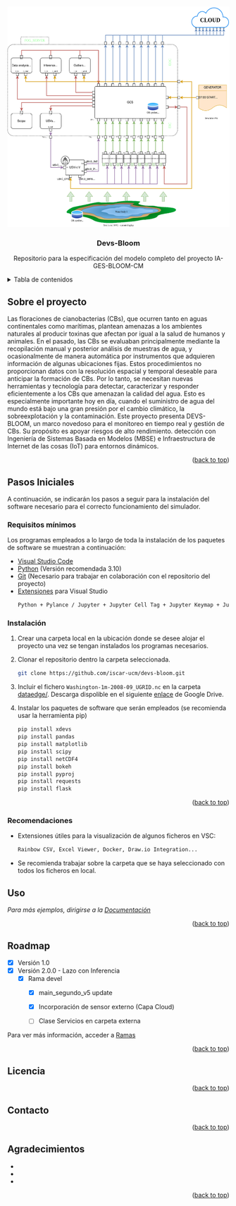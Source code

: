 <a name="readme-top"></a>

<br />
<div align="center">
    <img src="doc/DEVS_BLOOM-DB-SensoresInternos.svg" alt="Logo" width="800" height="500">
  </a>
<h3 align="center">Devs-Bloom</h3>
  <p align="center">
    Repositorio para la especificación del modelo completo del proyecto IA-GES-BLOOM-CM
</div>


<!-- TABLE OF CONTENTS -->
<details>
  <summary>Tabla de contenidos</summary>
  <ol>
    <li>
      <a href="#about-the-project">Sobre el proyecto</a>
    </li>
    <li>
      <a href="#getting-started">Pasos iniciales</a>
      <ul>
        <li><a href="#prerequisites">Requisitos</a></li>
        <li><a href="#installation">Instalación</a></li>
        <li><a href="#recomendations">Recomendaciones</a></li>
      </ul>
    </li>
    <li><a href="#license">Licencia</a></li>
    <li><a href="#license">Contactos</a></li>
    <li><a href="#acknowledgments">Agradecimientos</a></li>
  </ol>
</details>


<!-- ABOUT THE PROJECT -->
## Sobre el proyecto
Las floraciones de cianobacterias (CBs), que ocurren tanto en aguas continentales como marítimas, plantean
amenazas a los ambientes naturales al producir toxinas que afectan por igual a la salud de humanos y animales. En el pasado, las CBs se evaluaban principalmente mediante la recopilación manual
y posterior análisis de muestras de agua, y ocasionalmente de manera automática por
instrumentos que adquieren información de algunas ubicaciones fijas. Estos procedimientos
no proporcionan datos con la resolución espacial y temporal deseable para
anticipar la formación de CBs. Por lo tanto, se necesitan nuevas herramientas y tecnología para
detectar, caracterizar y responder eficientemente a los CBs que amenazan la calidad del
agua. Esto es especialmente importante hoy en día, cuando el suministro de agua del mundo está
bajo una gran presión por el cambio climático, la sobreexplotación y la contaminación. Este
proyecto presenta DEVS-BLOOM, un marco novedoso para el monitoreo en tiempo real
y gestión de CBs. Su propósito es apoyar riesgos de alto rendimiento.
detección con Ingeniería de Sistemas Basada en Modelos (MBSE) e Infraestructura de Internet de
las cosas (IoT) para entornos dinámicos.

<p align="right">(<a href="#readme-top">back to top</a>)</p>


<!-- GETTING STARTED -->
## Pasos Iniciales

A continuación, se indicarán los pasos a seguir para la instalación del software necesario para el correcto funcionamiento del simulador.

### Requisitos mínimos
Los programas empleados a lo largo de toda la instalación de los paquetes de software se muestran a continuación:

* [Visual Studio Code](https://code.visualstudio.com/Download)
* [Python](https://www.python.org/downloads/)  (Versión recomendada 3.10)
* [Git](https://git-scm.com/downloads) (Necesario para trabajar en colaboración con el repositorio del proyecto)
* [Extensiones](https://marketplace.visualstudio.com/VSCode) para Visual Studio 
    ```sh
    Python + Pylance / Jupyter + Jupyter Cell Tag + Jupyter Keymap + Jupyter Slide Show + Jupyther Notebook Renderers
    ```
### Instalación

1. Crear una carpeta local en la ubicación donde se desee alojar el proyecto una vez se tengan instalados los programas necesarios.
2. Clonar el repositorio dentro la carpeta seleccionada.
   ```sh
   git clone https://github.com/iscar-ucm/devs-bloom.git
   ```
3. Incluir el fichero `Washington-1m-2008-09_UGRID.nc` en la carpeta [dataedge/](https://github.com/iscar-ucm/devs-bloom/tree/main/dataedge). Descarga dispolible en el siguiente [enlace](https://ucomplutense.sharepoint.com/:u:/r/sites/ia-ges-bloom-cm/Documentos%20compartidos/Modelado/EEMS/Washington-1m-2008-09_UGRID.nc?csf=1&web=1&e=xsI9fI) de Google Drive.

4. Instalar los paquetes de software que serán empleados (se recomienda usar la herramienta pip)
   ```sh
   pip install xdevs
   pip install pandas
   pip install matplotlib
   pip install scipy 
   pip install netCDF4 
   pip install bokeh   
   pip install pyproj 
   pip install requests
   pip install flask  
   ```

<p align="right">(<a href="#readme-top">back to top</a>)</p>

### Recomendaciones
* Extensiones útiles para la visualización de algunos ficheros en VSC:  
    ```sh
    Rainbow CSV, Excel Viewer, Docker, Draw.io Integration...
    ```
* Se recomienda trabajar sobre la carpeta que se haya seleccionado con todos los ficheros en local.


<!-- USAGE EXAMPLES -->
## Uso
_Para más ejemplos, dirigirse a la [Documentación](https://example.com)_

<p align="right">(<a href="#readme-top">back to top</a>)</p>


<!-- ROADMAP -->
## Roadmap

- [x] Versión 1.0 
- [x] Versión 2.0.0 - Lazo con Inferencia
  - [x] Rama devel
      - [x] main_segundo_v5 update
      - [x] Incorporación de sensor externo (Capa Cloud)
      - [ ] Clase Servicios en carpeta externa


Para ver más información, acceder a [Ramas](https://github.com/iscar-ucm/devs-bloom/branches)

<p align="right">(<a href="#readme-top">back to top</a>)</p>



<!-- LICENSE -->
## Licencia


<p align="right">(<a href="#readme-top">back to top</a>)</p>



<!-- CONTACT -->
## Contacto

<p align="right">(<a href="#readme-top">back to top</a>)</p>



<!-- ACKNOWLEDGMENTS -->
## Agradecimientos

* []()
* []()
* []()

<p align="right">(<a href="#readme-top">back to top</a>)</p>


<!-- MARKDOWN LINKS & IMAGES -->
